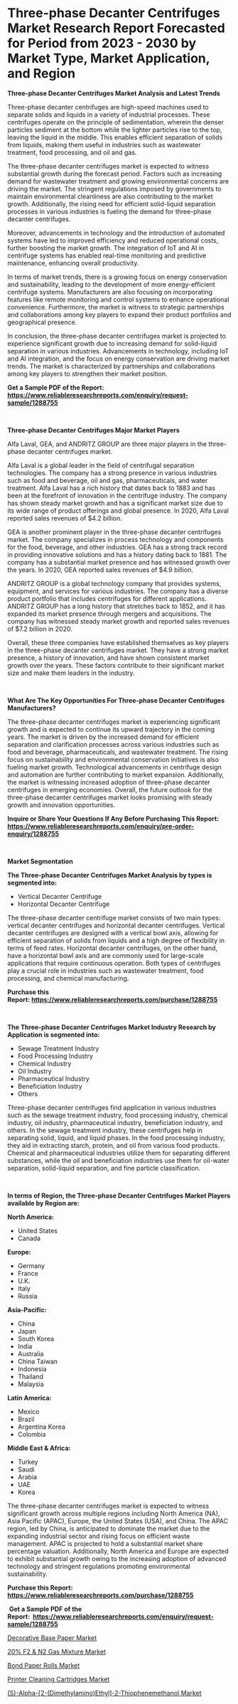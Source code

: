 <p><h1>Three-phase Decanter Centrifuges Market Research Report Forecasted for Period from 2023 -  2030 by Market Type, Market Application, and Region</h1></p><p><strong>Three-phase Decanter Centrifuges Market Analysis and Latest Trends</strong></p>
<p><p>Three-phase decanter centrifuges are high-speed machines used to separate solids and liquids in a variety of industrial processes. These centrifuges operate on the principle of sedimentation, wherein the denser particles sediment at the bottom while the lighter particles rise to the top, leaving the liquid in the middle. This enables efficient separation of solids from liquids, making them useful in industries such as wastewater treatment, food processing, and oil and gas.</p><p>The three-phase decanter centrifuges market is expected to witness substantial growth during the forecast period. Factors such as increasing demand for wastewater treatment and growing environmental concerns are driving the market. The stringent regulations imposed by governments to maintain environmental cleanliness are also contributing to the market growth. Additionally, the rising need for efficient solid-liquid separation processes in various industries is fueling the demand for three-phase decanter centrifuges.</p><p>Moreover, advancements in technology and the introduction of automated systems have led to improved efficiency and reduced operational costs, further boosting the market growth. The integration of IoT and AI in centrifuge systems has enabled real-time monitoring and predictive maintenance, enhancing overall productivity.</p><p>In terms of market trends, there is a growing focus on energy conservation and sustainability, leading to the development of more energy-efficient centrifuge systems. Manufacturers are also focusing on incorporating features like remote monitoring and control systems to enhance operational convenience. Furthermore, the market is witness to strategic partnerships and collaborations among key players to expand their product portfolios and geographical presence.</p><p>In conclusion, the three-phase decanter centrifuges market is projected to experience significant growth due to increasing demand for solid-liquid separation in various industries. Advancements in technology, including IoT and AI integration, and the focus on energy conservation are driving market trends. The market is characterized by partnerships and collaborations among key players to strengthen their market position.</p></p>
<p><strong>Get a Sample PDF of the Report:&nbsp; <a href="https://www.reliableresearchreports.com/enquiry/request-sample/1288755">https://www.reliableresearchreports.com/enquiry/request-sample/1288755</a></strong></p>
<p>&nbsp;</p>
<p><strong>Three-phase Decanter Centrifuges Major Market Players</strong></p>
<p><p>Alfa Laval, GEA, and ANDRITZ GROUP are three major players in the three-phase decanter centrifuges market.</p><p>Alfa Laval is a global leader in the field of centrifugal separation technologies. The company has a strong presence in various industries such as food and beverage, oil and gas, pharmaceuticals, and water treatment. Alfa Laval has a rich history that dates back to 1883 and has been at the forefront of innovation in the centrifuge industry. The company has shown steady market growth and has a significant market size due to its wide range of product offerings and global presence. In 2020, Alfa Laval reported sales revenues of $4.2 billion.</p><p>GEA is another prominent player in the three-phase decanter centrifuges market. The company specializes in process technology and components for the food, beverage, and other industries. GEA has a strong track record in providing innovative solutions and has a history dating back to 1881. The company has a substantial market presence and has witnessed growth over the years. In 2020, GEA reported sales revenues of $4.9 billion.</p><p>ANDRITZ GROUP is a global technology company that provides systems, equipment, and services for various industries. The company has a diverse product portfolio that includes centrifuges for different applications. ANDRITZ GROUP has a long history that stretches back to 1852, and it has expanded its market presence through mergers and acquisitions. The company has witnessed steady market growth and reported sales revenues of $7.2 billion in 2020.</p><p>Overall, these three companies have established themselves as key players in the three-phase decanter centrifuges market. They have a strong market presence, a history of innovation, and have shown consistent market growth over the years. These factors contribute to their significant market size and make them leaders in the industry.</p></p>
<p>&nbsp;</p>
<p><strong>What Are The Key Opportunities For Three-phase Decanter Centrifuges Manufacturers?</strong></p>
<p><p>The three-phase decanter centrifuges market is experiencing significant growth and is expected to continue its upward trajectory in the coming years. The market is driven by the increased demand for efficient separation and clarification processes across various industries such as food and beverage, pharmaceuticals, and wastewater treatment. The rising focus on sustainability and environmental conservation initiatives is also fueling market growth. Technological advancements in centrifuge design and automation are further contributing to market expansion. Additionally, the market is witnessing increased adoption of three-phase decanter centrifuges in emerging economies. Overall, the future outlook for the three-phase decanter centrifuges market looks promising with steady growth and innovation opportunities.</p></p>
<p><strong>Inquire or Share Your Questions If Any Before Purchasing This Report: <a href="https://www.reliableresearchreports.com/enquiry/pre-order-enquiry/1288755">https://www.reliableresearchreports.com/enquiry/pre-order-enquiry/1288755</a></strong></p>
<p>&nbsp;</p>
<p><strong>Market Segmentation</strong></p>
<p><strong>The Three-phase Decanter Centrifuges Market Analysis by types is segmented into:</strong></p>
<p><ul><li>Vertical Decanter Centrifuge</li><li>Horizontal Decanter Centrifuge</li></ul></p>
<p><p>The three-phase decanter centrifuge market consists of two main types: vertical decanter centrifuges and horizontal decanter centrifuges. Vertical decanter centrifuges are designed with a vertical bowl axis, allowing for efficient separation of solids from liquids and a high degree of flexibility in terms of feed rates. Horizontal decanter centrifuges, on the other hand, have a horizontal bowl axis and are commonly used for large-scale applications that require continuous operation. Both types of centrifuges play a crucial role in industries such as wastewater treatment, food processing, and chemical manufacturing.</p></p>
<p><strong>Purchase this Report:&nbsp;<a href="https://www.reliableresearchreports.com/purchase/1288755">https://www.reliableresearchreports.com/purchase/1288755</a></strong></p>
<p>&nbsp;</p>
<p><strong>The Three-phase Decanter Centrifuges Market Industry Research by Application is segmented into:</strong></p>
<p><ul><li>Sewage Treatment Industry</li><li>Food Processing Industry</li><li>Chemical Industry</li><li>Oil Industry</li><li>Pharmaceutical Industry</li><li>Beneficiation Industry</li><li>Others</li></ul></p>
<p><p>Three-phase decanter centrifuges find application in various industries such as the sewage treatment industry, food processing industry, chemical industry, oil industry, pharmaceutical industry, beneficiation industry, and others. In the sewage treatment industry, these centrifuges help in separating solid, liquid, and liquid phases. In the food processing industry, they aid in extracting starch, protein, and oil from various food products. Chemical and pharmaceutical industries utilize them for separating different substances, while the oil and beneficiation industries use them for oil-water separation, solid-liquid separation, and fine particle classification.</p></p>
<p>&nbsp;</p>
<p><strong>In terms of Region, the Three-phase Decanter Centrifuges Market Players available by Region are:</strong></p>
<p>
    <p> <strong> North America: </strong>
        <ul>
            <li>United States</li>
            <li>Canada</li>
        </ul>
        </p> 
    <p> <strong> Europe: </strong>
        <ul>
            <li>Germany</li>
            <li>France</li>
            <li>U.K.</li>
            <li>Italy</li>
            <li>Russia</li>
        </ul>
        </p> 
    <p> <strong> Asia-Pacific: </strong>
        <ul>
            <li>China</li>
            <li>Japan</li>
            <li>South Korea</li>
            <li>India</li>
            <li>Australia</li>
            <li>China Taiwan</li>
            <li>Indonesia</li>
            <li>Thailand</li>
            <li>Malaysia</li>
        </ul>
        </p> 
    <p> <strong> Latin America: </strong>
        <ul>
            <li>Mexico</li>
            <li>Brazil</li>
            <li>Argentina Korea</li>
            <li>Colombia</li>
        </ul>
        </p> 
    <p> <strong> Middle East & Africa: </strong>
        <ul>
            <li>Turkey</li>
            <li>Saudi</li>
            <li>Arabia</li>
            <li>UAE</li>
            <li>Korea</li>
        </ul>
    </p>
    </p>
<p><p>The three-phase decanter centrifuges market is expected to witness significant growth across multiple regions including North America (NA), Asia Pacific (APAC), Europe, the United States (USA), and China. The APAC region, led by China, is anticipated to dominate the market due to the expanding industrial sector and rising focus on efficient waste management. APAC is projected to hold a substantial market share percentage valuation. Additionally, North America and Europe are expected to exhibit substantial growth owing to the increasing adoption of advanced technology and stringent regulations promoting environmental sustainability.</p></p>
<p><strong>Purchase this Report: <a href="https://www.reliableresearchreports.com/purchase/1288755">https://www.reliableresearchreports.com/purchase/1288755</a></strong></p>
<p>&nbsp;<strong>Get a Sample PDF of the Report:&nbsp;&nbsp;<a href="https://www.reliableresearchreports.com/enquiry/request-sample/1288755">https://www.reliableresearchreports.com/enquiry/request-sample/1288755</a></strong></p>
<p><strong></strong></p>
<p><p><a href="https://medium.com/@edenkrajcik/decorative-base-paper-market-the-key-to-successful-business-strategy-forecast-till-2030-b177034d32c8">Decorative Base Paper Market</a></p><p><a href="https://github.com/RickHolmes3/Market-Research-Report-List-1/blob/main/20-f2-n2-gas-mixture-market.md">20% F2 & N2 Gas Mixture Market</a></p><p><a href="https://www.linkedin.com/pulse/bond-paper-rolls-market-size-share-global-rzkme/">Bond Paper Rolls Market</a></p><p><a href="https://www.linkedin.com/pulse/printer-cleaning-cartridges-market-research-report-provides-zmwce/">Printer Cleaning Cartridges Market</a></p><p><a href="https://github.com/CliffMedina6/Market-Research-Report-List-1/blob/main/s-alpha-2-dimethylaminoethyl-2-thiophenemethanol-market.md">(S)-Alpha-[2-(Dimethylamino)Ethyl]-2-Thiophenemethanol Market</a></p></p>